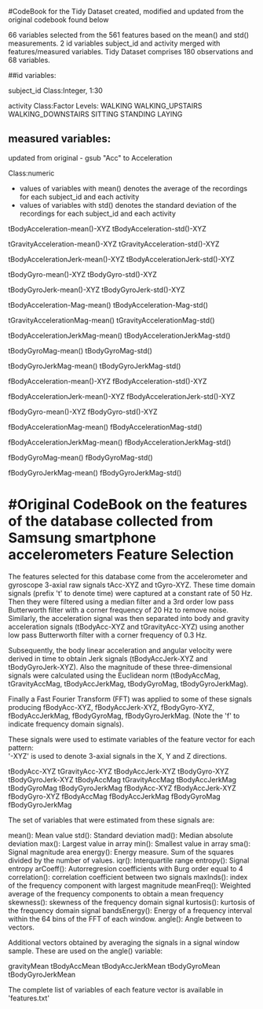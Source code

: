 #CodeBook for the Tidy Dataset created, modified and updated from the original codebook found below

66 variables selected from the 561 features based on the mean() and std() measurements.
2 id variables subject_id and activity merged with features/measured variables.
Tidy Dataset comprises 180 observations and 68 variables.

##id variables:

subject_id
Class:Integer, 1:30

activity
Class:Factor
Levels: WALKING
	WALKING_UPSTAIRS
	WALKING_DOWNSTAIRS
	SITTING
	STANDING
	LAYING

## measured variables:
updated from original - gsub "Acc" to Acceleration

Class:numeric
- values of variables with mean() denotes the average of the recordings for each subject_id and each activity
- values of variables with std() denotes the standard deviation of the recordings for each subject_id and each activity

tBodyAcceleration-mean()-XYZ
tBodyAcceleration-std()-XYZ

tGravityAcceleration-mean()-XYZ
tGravityAcceleration-std()-XYZ

tBodyAccelerationJerk-mean()-XYZ
tBodyAccelerationJerk-std()-XYZ

tBodyGyro-mean()-XYZ
tBodyGyro-std()-XYZ

tBodyGyroJerk-mean()-XYZ
tBodyGyroJerk-std()-XYZ

tBodyAcceleration-Mag-mean()
tBodyAcceleration-Mag-std()

tGravityAccelerationMag-mean()
tGravityAccelerationMag-std()

tBodyAccelerationJerkMag-mean()
tBodyAccelerationJerkMag-std()

tBodyGyroMag-mean()
tBodyGyroMag-std()

tBodyGyroJerkMag-mean()
tBodyGyroJerkMag-std()

fBodyAcceleration-mean()-XYZ
fBodyAcceleration-std()-XYZ

fBodyAccelerationJerk-mean()-XYZ
fBodyAccelerationJerk-std()-XYZ

fBodyGyro-mean()-XYZ
fBodyGyro-std()-XYZ

fBodyAccelerationMag-mean()
fBodyAccelerationMag-std()

fBodyAccelerationJerkMag-mean()
fBodyAccelerationJerkMag-std()

fBodyGyroMag-mean()
fBodyGyroMag-std()

fBodyGyroJerkMag-mean()
fBodyGyroJerkMag-std()

#Original CodeBook on the features of the database collected from Samsung smartphone accelerometers
Feature Selection 
=================

The features selected for this database come from the accelerometer and gyroscope 3-axial raw signals tAcc-XYZ and tGyro-XYZ. These time domain signals (prefix 't' to denote time) were captured at a constant rate of 50 Hz. Then they were filtered using a median filter and a 3rd order low pass Butterworth filter with a corner frequency of 20 Hz to remove noise. Similarly, the acceleration signal was then separated into body and gravity acceleration signals (tBodyAcc-XYZ and tGravityAcc-XYZ) using another low pass Butterworth filter with a corner frequency of 0.3 Hz. 

Subsequently, the body linear acceleration and angular velocity were derived in time to obtain Jerk signals (tBodyAccJerk-XYZ and tBodyGyroJerk-XYZ). Also the magnitude of these three-dimensional signals were calculated using the Euclidean norm (tBodyAccMag, tGravityAccMag, tBodyAccJerkMag, tBodyGyroMag, tBodyGyroJerkMag). 

Finally a Fast Fourier Transform (FFT) was applied to some of these signals producing fBodyAcc-XYZ, fBodyAccJerk-XYZ, fBodyGyro-XYZ, fBodyAccJerkMag, fBodyGyroMag, fBodyGyroJerkMag. (Note the 'f' to indicate frequency domain signals). 

These signals were used to estimate variables of the feature vector for each pattern:  
'-XYZ' is used to denote 3-axial signals in the X, Y and Z directions.

tBodyAcc-XYZ
tGravityAcc-XYZ
tBodyAccJerk-XYZ
tBodyGyro-XYZ
tBodyGyroJerk-XYZ
tBodyAccMag
tGravityAccMag
tBodyAccJerkMag
tBodyGyroMag
tBodyGyroJerkMag
fBodyAcc-XYZ
fBodyAccJerk-XYZ
fBodyGyro-XYZ
fBodyAccMag
fBodyAccJerkMag
fBodyGyroMag
fBodyGyroJerkMag

The set of variables that were estimated from these signals are: 

mean(): Mean value
std(): Standard deviation
mad(): Median absolute deviation 
max(): Largest value in array
min(): Smallest value in array
sma(): Signal magnitude area
energy(): Energy measure. Sum of the squares divided by the number of values. 
iqr(): Interquartile range 
entropy(): Signal entropy
arCoeff(): Autorregresion coefficients with Burg order equal to 4
correlation(): correlation coefficient between two signals
maxInds(): index of the frequency component with largest magnitude
meanFreq(): Weighted average of the frequency components to obtain a mean frequency
skewness(): skewness of the frequency domain signal 
kurtosis(): kurtosis of the frequency domain signal 
bandsEnergy(): Energy of a frequency interval within the 64 bins of the FFT of each window.
angle(): Angle between to vectors.

Additional vectors obtained by averaging the signals in a signal window sample. These are used on the angle() variable:

gravityMean
tBodyAccMean
tBodyAccJerkMean
tBodyGyroMean
tBodyGyroJerkMean

The complete list of variables of each feature vector is available in 'features.txt'
